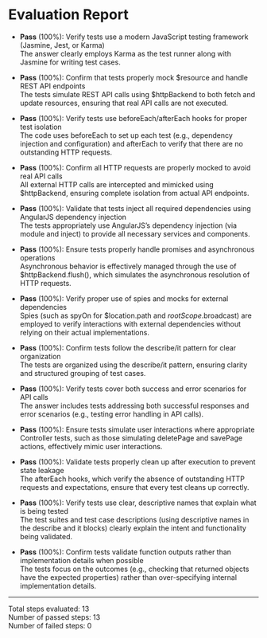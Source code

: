 # Evaluation Report

- **Pass** (100%): Verify tests use a modern JavaScript testing framework (Jasmine, Jest, or Karma)  
  The answer clearly employs Karma as the test runner along with Jasmine for writing test cases.

- **Pass** (100%): Confirm that tests properly mock $resource and handle REST API endpoints  
  The tests simulate REST API calls using $httpBackend to both fetch and update resources, ensuring that real API calls are not executed.

- **Pass** (100%): Verify tests use beforeEach/afterEach hooks for proper test isolation  
  The code uses beforeEach to set up each test (e.g., dependency injection and configuration) and afterEach to verify that there are no outstanding HTTP requests.

- **Pass** (100%): Confirm all HTTP requests are properly mocked to avoid real API calls  
  All external HTTP calls are intercepted and mimicked using $httpBackend, ensuring complete isolation from actual API endpoints.

- **Pass** (100%): Validate that tests inject all required dependencies using AngularJS dependency injection  
  The tests appropriately use AngularJS’s dependency injection (via module and inject) to provide all necessary services and components.

- **Pass** (100%): Ensure tests properly handle promises and asynchronous operations  
  Asynchronous behavior is effectively managed through the use of $httpBackend.flush(), which simulates the asynchronous resolution of HTTP requests.

- **Pass** (100%): Verify proper use of spies and mocks for external dependencies  
  Spies (such as spyOn for $location.path and $rootScope.$broadcast) are employed to verify interactions with external dependencies without relying on their actual implementations.

- **Pass** (100%): Confirm tests follow the describe/it pattern for clear organization  
  The tests are organized using the describe/it pattern, ensuring clarity and structured grouping of test cases.

- **Pass** (100%): Verify tests cover both success and error scenarios for API calls  
  The answer includes tests addressing both successful responses and error scenarios (e.g., testing error handling in API calls).

- **Pass** (100%): Ensure tests simulate user interactions where appropriate  
  Controller tests, such as those simulating deletePage and savePage actions, effectively mimic user interactions.

- **Pass** (100%): Validate tests properly clean up after execution to prevent state leakage  
  The afterEach hooks, which verify the absence of outstanding HTTP requests and expectations, ensure that every test cleans up correctly.

- **Pass** (100%): Verify tests use clear, descriptive names that explain what is being tested  
  The test suites and test case descriptions (using descriptive names in the describe and it blocks) clearly explain the intent and functionality being validated.

- **Pass** (100%): Confirm tests validate function outputs rather than implementation details when possible  
  The tests focus on the outcomes (e.g., checking that returned objects have the expected properties) rather than over-specifying internal implementation details.

---

Total steps evaluated: 13  
Number of passed steps: 13  
Number of failed steps: 0